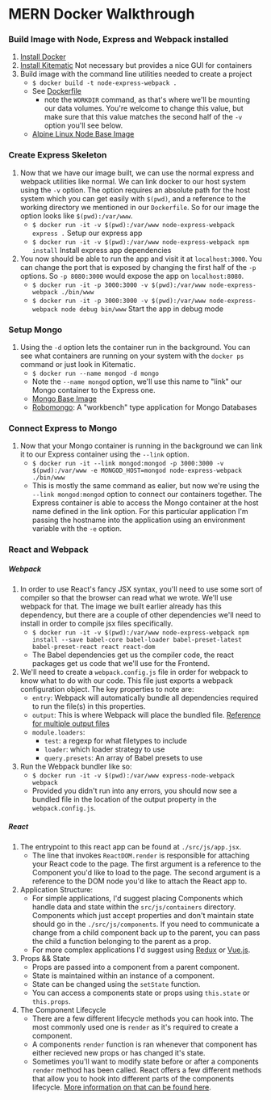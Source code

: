 # MERN Docker Walkthrough

### Build Image with Node, Express and Webpack installed
1. [Install Docker](https://docs.docker.com/engine/installation/)
1. [Install Kitematic](https://kitematic.com/) Not necessary but provides a nice GUI for containers
1. Build image with the command line utilities needed to create a project
	- `$ docker build -t node-express-webpack .`
	- See [Dockerfile](https://github.com/cleathers/MERN_DOCKER/blob/master/Dockerfile)
		- note the `WORKDIR` command, as that's where we'll be mounting our data volumes. You're welcome to change this value, but make sure that this value matches the second half of the `-v` option you'll see below.
	- [Alpine Linux Node Base Image](https://hub.docker.com/r/mhart/alpine-node-auto/)

### Create Express Skeleton
1. Now that we have our image built, we can use the normal express and webpack utilities like normal. We can link docker to our host system using the `-v` option. The option requires an absolute path for the host system which you can get easily with `$(pwd)`, and a reference to the working directory we mentioned in our `Dockerfile`. So for our image the option looks like `$(pwd):/var/www`.
	- `$ docker run -it -v $(pwd):/var/www node-express-webpack express .`  Setup our express app
	- `$ docker run -it -v $(pwd):/var/www node-express-webpack npm install`  Install express app dependencies
1. You now should be able to run the app and visit it at `localhost:3000`. You can change the port that is exposed by changing the first half of the `-p` options. So `-p 8080:3000` would expose the app on `localhost:8080`.
	- `$ docker run -it -p 3000:3000 -v $(pwd):/var/www node-express-webpack ./bin/www`
	- `$ docker run -it -p 3000:3000 -v $(pwd):/var/www node-express-webpack node debug bin/www`  Start the app in debug mode

### Setup Mongo
1. Using the `-d` option lets the container run in the background. You can see what containers are running on your system with the `docker ps` command or just look in Kitematic.
	- `$ docker run --name mongod -d mongo`
	- Note the `--name mongod` option, we'll use this name to "link" our Mongo container to the Express one.
	- [Mongo Base Image](https://hub.docker.com/_/mongo/)
	- [Robomongo](https://robomongo.org/): A "workbench" type application for Mongo Databases

### Connect Express to Mongo
1. Now that your Mongo container is running in the background we can link it to our Express container using the `--link` option.
	- `$ docker run -it --link mongod:mongod -p 3000:3000 -v $(pwd):/var/www -e MONGOD_HOST=mongod node-express-webpack ./bin/www`
	- This is mostly the same command as ealier, but now we're using the `--link mongod:mongod` option to connect our containers together. The Express container is able to access the Mongo container at the host name defined in the link option. For this particular application I'm passing the hostname into the application using an environment variable with the `-e` option.

### React and Webpack
##### Webpack
1. In order to use React's fancy JSX syntax, you'll need to use some sort of compiler so that the browser can read what we wrote. We'll use webpack for that. The image we built earlier already has this dependency, but there are a couple of other dependencies we'll need to install in order to compile jsx files specifically.
	- `$ docker run -it -v $(pwd):/var/www node-express-webpack npm install --save babel-core babel-loader babel-preset-latest babel-preset-react react react-dom`
	- The Babel dependencies get us the compiler code, the react packages get us code that we'll use for the Frontend.
1. We'll need to create a `webpack.config.js` file in order for webpack to know what to do with our code. This file just exports a webpack configuration object. The key properties to note are:
	- `entry`: Webpack will automatically bundle all dependencies required to run the file(s) in this properties.
	- `output`: This is where Webpack will place the bundled file. [Reference for multiple output files](http://codyreichert.github.io/blog/2015/07/04/webpack-create-multiple-bundles-with-entry-points/)
	- `module.loaders`:
		- `test`: a regexp for what filetypes to include
		- `loader`: which loader strategy to use
		- `query.presets`: An array of Babel presets to use
1. Run the Webpack bundler like so:
	- `$ docker run -it -v $(pwd):/var/www express-node-webpack webpack`
	- Provided you didn't run into any errors, you should now see a bundled file in the location of the output property in the `webpack.config.js`.
##### React
1. The entrypoint to this react app can be found at `./src/js/app.jsx`.
	- The line that invokes `ReactDOM.render` is responsible for attaching your React code to the page. The first argument is a reference to the Component you'd like to load to the page. The second argument is a reference to the DOM node you'd like to attach the React app to.
1. Application Structure:
	- For simple applications, I'd suggest placing Components which handle data and state within the `src/js/containers` directory. Components which just accept properties and don't maintain state should go in the `./src/js/components`. If you need to communicate a change from a child component back up to the parent, you can pass the child a function belonging to the parent as a prop.
	- For more complex applications I'd suggest using [Redux](http://redux.js.org/) or [Vue.js](https://vuejs.org/).
1. Props && State
	- Props are passed into a component from a parent component.
	- State is maintained within an instance of a component.
	- State can be changed using the `setState` function.
	- You can access a components state or props using `this.state` or `this.props`.
1. The Component Lifecycle
	- There are a few different lifecycle methods you can hook into. The most commonly used one is `render` as it's required to create a component.
	- A components `render` function is ran whenever that component has either recieved new props or has changed it's state.
	- Sometimes you'll want to modify state before or after a components `render` method has been called. React offers a few different methods that allow you to hook into different parts of the components lifecycle. [More information on that can be found here](https://facebook.github.io/react/docs/react-component.html).


